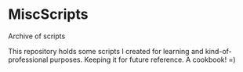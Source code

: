 MiscScripts
===========

Archive of scripts

This repository holds some scripts I created for learning and kind-of-professional purposes.
Keeping it for future reference. A cookbook! =)
